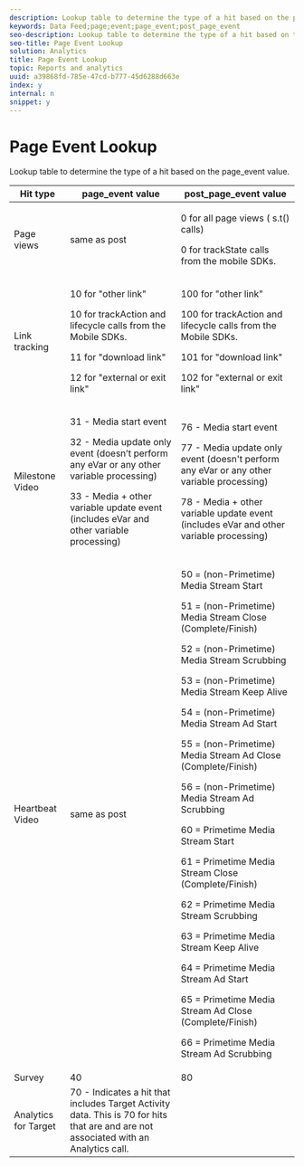 ```yaml
---
description: Lookup table to determine the type of a hit based on the page_event value.
keywords: Data Feed;page;event;page_event;post_page_event
seo-description: Lookup table to determine the type of a hit based on the page_event value.
seo-title: Page Event Lookup
solution: Analytics
title: Page Event Lookup
topic: Reports and analytics
uuid: a39868fd-785e-47cd-b777-45d6288d663e
index: y
internal: n
snippet: y
---
```


# Page Event Lookup

Lookup table to determine the type of a hit based on the page_event value.

<table id="table_33AF375E0B41474696D7A4A92C652A5F"> 
 <thead> 
  <tr> 
   <th colname="col1" class="entry"> Hit type </th> 
   <th colname="col02" class="entry"> page_event value </th> 
   <th colname="col2" class="entry"> post_page_event value </th> 
  </tr> 
 </thead>
 <tbody> 
  <tr> 
   <td colname="col1"> Page views </td> 
   <td colname="col02"> same as post </td> 
   <td colname="col2"> <p>0 for all page views ( <span class="codeph"> s.t() </span> calls) </p> <p>0 for <span class="codeph"> trackState </span> calls from the mobile SDKs. </p> </td> 
  </tr> 
  <tr> 
   <td colname="col1"> Link tracking </td> 
   <td colname="col02"> <p>10 for "other link" </p> <p>10 for <span class="codeph"> trackAction </span> and lifecycle calls from the Mobile SDKs. </p> <p>11 for "download link" </p> <p>12 for "external or exit link" </p> </td> 
   <td colname="col2"> <p>100 for "other link" </p> <p>100 for <span class="codeph"> trackAction </span> and lifecycle calls from the Mobile SDKs. </p> <p>101 for "download link" </p> <p>102 for "external or exit link" </p> </td> 
  </tr> 
  <tr> 
   <td colname="col1"> Milestone Video </td> 
   <td colname="col02"> 
    <!--<p>30 - Legacy full media tracking event at the end of the video playback (no longer supported)</p>--> <p>31 - Media start event </p> <p>32 - Media update only event (doesn’t perform any eVar or any other variable processing) </p> <p>33 - Media + other variable update event (includes eVar and other variable processing) </p> </td> 
   <td colname="col2"> 
    <!--<p> 75 - Legacy full media tracking event at theend of the video playback (no longer supported)</p>--> <p> 76 - Media start event </p> <p>77 - Media update only event (doesn't perform any eVar or any other variable processing) </p> <p>78 - Media + other variable update event (includes eVar and other variable processing) </p> </td> 
  </tr> 
  <tr> 
   <td colname="col1"> <p>Heartbeat Video </p> </td> 
   <td colname="col02"> same as post </td> 
   <td colname="col2"> <p> 50 = (non-Primetime) Media Stream Start </p> <p> 51 = (non-Primetime) Media Stream Close (Complete/Finish) </p> <p> 52 = (non-Primetime) Media Stream Scrubbing </p> <p> 53 = (non-Primetime) Media Stream Keep Alive </p> <p> 54 = (non-Primetime) Media Stream Ad Start </p> <p> 55 = (non-Primetime) Media Stream Ad Close (Complete/Finish) </p> <p> 56 = (non-Primetime) Media Stream Ad Scrubbing </p> <p> 60 = Primetime Media Stream Start </p> <p> 61 = Primetime Media Stream Close (Complete/Finish) </p> <p> 62 = Primetime Media Stream Scrubbing </p> <p> 63 = Primetime Media Stream Keep Alive </p> <p> 64 = Primetime Media Stream Ad Start </p> <p> 65 = Primetime Media Stream Ad Close (Complete/Finish) </p> <p> 66 = Primetime Media Stream Ad Scrubbing </p> </td> 
  </tr> 
  <tr> 
   <td colname="col1"> Survey </td> 
   <td colname="col02"> 40 </td> 
   <td colname="col2"> 80 </td> 
  </tr> 
  <tr> 
   <td colname="col1"> Analytics for Target </td> 
   <td colname="col02"> 70 - Indicates a hit that includes Target Activity data. This is 70 for hits that are and are not associated with an Analytics call. </td> 
   <td colname="col2"> </td> 
  </tr> 
 </tbody> 
</table>


